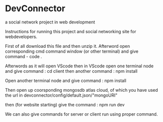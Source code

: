# DevConnector
a social network project in web development


Instructions for running this project and social networking site for webdevelopers.

First of all download this file and then unzip it.
Afterword open corresponding cmd command window (or other terminal) and give command - 
code . 

Afterwords as it will open VScode then in VScode open one terminal node and give command : cd client
then another command : npm install

Open another terminal node and give command : npm install

Then open up coorsponding mongosdb atlas cloud, of which you have used the url in devconnector/config/default.json/"mongoURI"

then (for website starting) give the command : npm run dev

We can also give commands for server or client run using proper command.

